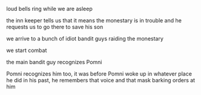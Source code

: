 loud bells ring while we are asleep

the inn keeper tells us that it means the monestary is in trouble and he requests us to go there to save his son

we arrive to a bunch of idiot bandit guys raiding the monestary

we start combat

the main bandit guy recognizes Pomni

Pomni recognizes him too, it was before Pomni woke up in whatever place he did in his past, he remembers that voice and that mask barking orders at him

